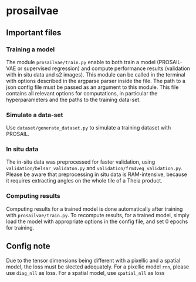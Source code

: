 # prosailvae

## Important files
### Training a model
The module `prosailvae/train.py` enable to both train a model (PROSAIL-VAE or supervised regression) and compute performance results (validation with in situ data and s2 images). 
This module can be called in the terminal with options described in the argparse parser inside the file.
The path to a json config file must be passed as an argument to this module. This file contains all relevant options for computations, in particular the hyperparameters and the paths to the training data-set.

### Simulate a data-set
Use `dataset/generate_dataset.py` to simulate a training dataset with PROSAIL.

### In situ data
The in-situ data was preprocessed for faster validation, using `validation/belsar_validaton.py` and `validation/frm4veg_validation.py`. Please be aware that preprocessing in situ data is RAM-intensive, because it requires extracting angles on the whole tile of a Theia product.

### Computing results
Computing results for a trained model is done automatically after training with `prosailvae/train.py`. To recompute results, for a trained model, simply load the model with appropriate options in the config file, and set 0 epochs for training.

## Config note
Due to the tensor dimensions being different with a pixellic and a spatial model, the loss must be slected adequately.
For a pixellic model `rnn`, please use `diag_nll` as loss. For a spatial model, use `spatial_nll` as loss
